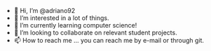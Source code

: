 - 👋 Hi, I’m @adriano92
- 👀 I’m interested in a lot of things.
- 🌱 I’m currently learning computer science!
- 💞️ I’m looking to collaborate on relevant student projects.
- 📫 How to reach me ... you can reach me by e-mail or through git.

<!---
adriano92/adriano92 is a ✨ special ✨ repository because its `README.md` (this file) appears on your GitHub profile.
You can click the Preview link to take a look at your changes.
--->
